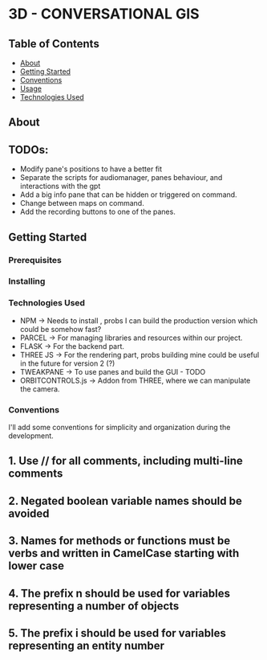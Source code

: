 # 3D - CONVERSATIONAL GIS

## Table of Contents

- [About](#about)
- [Getting Started](#getting_started)
- [Conventions](#conventions)
- [Usage](#usage)
- [Technologies Used](#tech_used)

## About <a name = "about"></a>

<!-- The "CONVERSATIONAL GIS" project introduces an innovative, web-based 3D Earth system, changing the way how we explore our planet. By merging the visual splendor of a detailed 3D Earth model with the interactive capabilities of OpenAI's ChatGPT, this system offers an immersive storytelling experience, enabling users to interact with geographical data conversationally. Users can inquire about specific locations, manipulate camera angles, toggle between rendering modes, and access a wealth of map information, all through natural language dialogue and GUI via text and panels. 

This approach aims to make geographical exploration more informative, engaging, and accessible to a broad audience without requiring specialized hardware. -->

## TODOs: 
- Modify pane's positions to have a better fit
- Separate the scripts for audiomanager, panes behaviour, and interactions with the gpt
- Add a big info pane that can be hidden or triggered on command.
- Change between maps on command.
- Add the recording buttons to one of the panes.

## Getting Started <a name = "getting_started"></a>

<!-- These instructions will get you a copy of the project up and running on your local machine for development and testing purposes. See [deployment](#deployment) for notes on how to deploy the project on a live system. -->

### Prerequisites

<!-- What things you need to install the software and how to install them.

```
Give examples
``` -->

### Installing

<!-- A step by step series of examples that tell you how to get a development env running.

Say what the step will be

```
Give the example
```

And repeat

```
until finished
```

End with an example of getting some data out of the system or using it for a little demo. -->

### Technologies Used <a name = "tech_used"></a>

- NPM -> Needs to install , probs I can build the production version which could be somehow fast? 
- PARCEL -> For managing libraries and resources within our project.
- FLASK -> For the backend part.  
- THREE JS -> For the rendering part, probs building mine could be useful in the future for version 2 (?)
- TWEAKPANE -> To use panes and build the GUI - TODO
- ORBITCONTROLS.js -> Addon from THREE, where we can manipulate the camera.

### Conventions <a name = "conventions"></a>

I'll add some conventions for simplicity and organization during the development.

## 1. Use // for all comments, including multi-line comments
## 2. Negated boolean variable names should be avoided
## 3. Names for methods or functions must be verbs and written in CamelCase starting with lower case
## 4.  The prefix n should be used for variables representing a number of objects
## 5. The prefix i should be used for variables representing an entity number